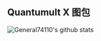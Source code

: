 ## Quantumult X 图包

![General74110's github stats](https://github-readme-stats.vercel.app/api?username=General74110&show_icons=true&theme=vue-dark)
